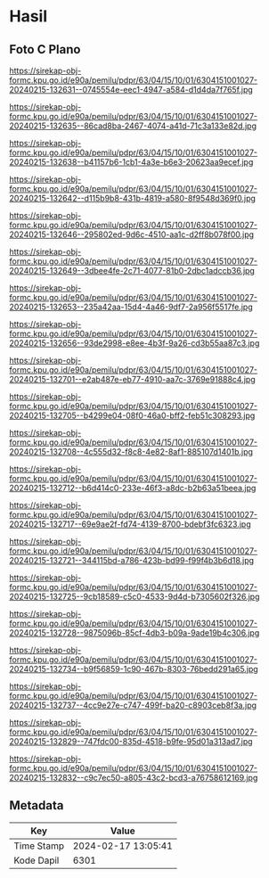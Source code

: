 # Hasil

## Foto C Plano

https://sirekap-obj-formc.kpu.go.id/e90a/pemilu/pdpr/63/04/15/10/01/6304151001027-20240215-132631--0745554e-eec1-4947-a584-d1d4da7f765f.jpg

https://sirekap-obj-formc.kpu.go.id/e90a/pemilu/pdpr/63/04/15/10/01/6304151001027-20240215-132635--86cad8ba-2467-4074-a41d-71c3a133e82d.jpg

https://sirekap-obj-formc.kpu.go.id/e90a/pemilu/pdpr/63/04/15/10/01/6304151001027-20240215-132638--b41157b6-1cb1-4a3e-b6e3-20623aa9ecef.jpg

https://sirekap-obj-formc.kpu.go.id/e90a/pemilu/pdpr/63/04/15/10/01/6304151001027-20240215-132642--d115b9b8-431b-4819-a580-8f9548d369f0.jpg

https://sirekap-obj-formc.kpu.go.id/e90a/pemilu/pdpr/63/04/15/10/01/6304151001027-20240215-132646--295802ed-9d6c-4510-aa1c-d2ff8b078f00.jpg

https://sirekap-obj-formc.kpu.go.id/e90a/pemilu/pdpr/63/04/15/10/01/6304151001027-20240215-132649--3dbee4fe-2c71-4077-81b0-2dbc1adccb36.jpg

https://sirekap-obj-formc.kpu.go.id/e90a/pemilu/pdpr/63/04/15/10/01/6304151001027-20240215-132653--235a42aa-15d4-4a46-9df7-2a956f5517fe.jpg

https://sirekap-obj-formc.kpu.go.id/e90a/pemilu/pdpr/63/04/15/10/01/6304151001027-20240215-132656--93de2998-e8ee-4b3f-9a26-cd3b55aa87c3.jpg

https://sirekap-obj-formc.kpu.go.id/e90a/pemilu/pdpr/63/04/15/10/01/6304151001027-20240215-132701--e2ab487e-eb77-4910-aa7c-3769e91888c4.jpg

https://sirekap-obj-formc.kpu.go.id/e90a/pemilu/pdpr/63/04/15/10/01/6304151001027-20240215-132705--b4299e04-08f0-46a0-bff2-feb51c308293.jpg

https://sirekap-obj-formc.kpu.go.id/e90a/pemilu/pdpr/63/04/15/10/01/6304151001027-20240215-132708--4c555d32-f8c8-4e82-8af1-885107d1401b.jpg

https://sirekap-obj-formc.kpu.go.id/e90a/pemilu/pdpr/63/04/15/10/01/6304151001027-20240215-132712--b6d414c0-233e-46f3-a8dc-b2b63a51beea.jpg

https://sirekap-obj-formc.kpu.go.id/e90a/pemilu/pdpr/63/04/15/10/01/6304151001027-20240215-132717--69e9ae2f-fd74-4139-8700-bdebf3fc6323.jpg

https://sirekap-obj-formc.kpu.go.id/e90a/pemilu/pdpr/63/04/15/10/01/6304151001027-20240215-132721--344115bd-a786-423b-bd99-f99f4b3b6d18.jpg

https://sirekap-obj-formc.kpu.go.id/e90a/pemilu/pdpr/63/04/15/10/01/6304151001027-20240215-132725--9cb18589-c5c0-4533-9d4d-b7305602f326.jpg

https://sirekap-obj-formc.kpu.go.id/e90a/pemilu/pdpr/63/04/15/10/01/6304151001027-20240215-132728--9875096b-85cf-4db3-b09a-9ade19b4c306.jpg

https://sirekap-obj-formc.kpu.go.id/e90a/pemilu/pdpr/63/04/15/10/01/6304151001027-20240215-132734--b9f56859-1c90-467b-8303-76bedd291a65.jpg

https://sirekap-obj-formc.kpu.go.id/e90a/pemilu/pdpr/63/04/15/10/01/6304151001027-20240215-132737--4cc9e27e-c747-499f-ba20-c8903ceb8f3a.jpg

https://sirekap-obj-formc.kpu.go.id/e90a/pemilu/pdpr/63/04/15/10/01/6304151001027-20240215-132829--747fdc00-835d-4518-b9fe-95d01a313ad7.jpg

https://sirekap-obj-formc.kpu.go.id/e90a/pemilu/pdpr/63/04/15/10/01/6304151001027-20240215-132832--c9c7ec50-a805-43c2-bcd3-a76758612169.jpg


## Metadata

| Key        | Value               |
| ---------- | ------------------- |
| Time Stamp | 2024-02-17 13:05:41 |
| Kode Dapil | 6301                |



